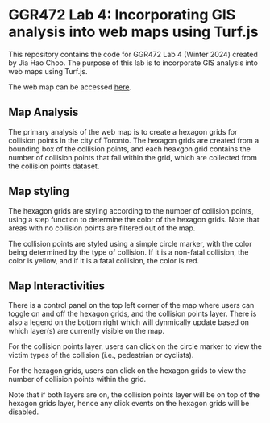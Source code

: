 # GGR472 Lab 4: Incorporating GIS analysis into web maps using Turf.js

This repository contains the code for GGR472 Lab 4 (Winter 2024) created by Jia Hao Choo.
The purpose of this lab is to incorporate GIS analysis into web maps using Turf.js.

The web map can be accessed [here](https://jiahaoc.github.io/ggr472_lab4/).

## Map Analysis

The primary analysis of the web map is to create a hexagon grids for
collision points in the city of Toronto. The hexagon grids are created from
a bounding box of the collision points, and each heaxgon grid contains the number
of collision points that fall within the grid, which are collected from the
collision points dataset.

## Map styling

The hexagon grids are styling according to the number of collision points, using
a step function to determine the color of the hexagon grids. Note that areas with
no collision points are filtered out of the map.

The collision points are styled using a simple circle marker, with the color being
determined by the type of collision. If it is a non-fatal collision, the color is
yellow, and if it is a fatal collision, the color is red.

## Map Interactivities

There is a control panel on the top left corner of the map where users can
toggle on and off the hexagon grids, and the collision points layer. There is also
a legend on the bottom right which will dynmically update based on which layer(s)
are currently visible on the map.

For the collision points layer, users can click on the circle marker to view the
victim types of the collision (i.e., pedestrian or cyclists).

For the hexagon grids, users can click on the hexagon grids to view the number of
collision points within the grid.

Note that if both layers are on, the collision points layer will be on top of the
hexagon grids layer, hence any click events on the hexagon grids will be disabled.
